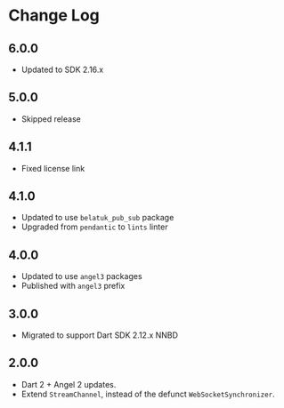 # Change Log

## 6.0.0

* Updated to SDK 2.16.x

## 5.0.0

* Skipped release

## 4.1.1

* Fixed license link

## 4.1.0

* Updated to use `belatuk_pub_sub` package
* Upgraded from `pendantic` to `lints` linter

## 4.0.0

* Updated to use `angel3` packages
* Published with `angel3` prefix

## 3.0.0

* Migrated to support Dart SDK 2.12.x NNBD

## 2.0.0

* Dart 2 + Angel 2 updates.
* Extend `StreamChannel`, instead of the defunct `WebSocketSynchronizer`.
